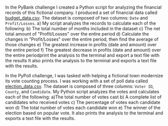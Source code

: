 In the PyBank challenge I created a Python script for analyzing the financial records of this fictional company. I produced a set of financial data called [budget_data.csv](PyBank/Resources/budget_data.csv). The dataset is composed of two columns: `Date` and `Profit/Losses`.
  a) My script analyzes the records to calculate each of the following:
  b) The total number of months included in the dataset
  c) The net total amount of "Profit/Losses" over the entire period
  d) Calculate the changes in "Profit/Losses" over the entire period, then find the average of those changes
  e) The greatest increase in profits (date and amount) over the entire period
  f) The greatest decrease in profits (date and amount) over the entire periodprint the analysis to the terminal and export a text file with the results
It also prints the analysis to the terminal and exports a text file with the results.  


In the PyPoll challenge, I was tasked with helping a fictional town modernize its vote counting process.  I was working with a set of poll data called [election_data.csv](PyPoll/Resources/election_data.csv). The dataset is composed of three columns: `Voter ID`, `County`, and `Candidate`. My Python script analyzes the votes and calculates each of the following:
  a)The total number of votes cast
  b) A complete list of candidates who received votes
  c) The percentage of votes each candidate won
  d) The total number of votes each candidate won
  e) The winner of the election based on popular vote.
It also prints the analysis to the terminal and exports a text file with the results.  

